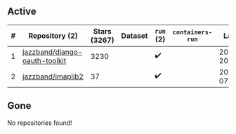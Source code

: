 ## Active
| # | Repository (2) | Stars (3267) | Dataset | `run` (2) | `containers-run` | Last Modified |
| --- | --- | --- | --- | --- | --- | --- |
| 1 | [jazzband/django-oauth-toolkit](https://github.com/jazzband/django-oauth-toolkit) | 3230 |  | :heavy_check_mark: |  | 2025-04-21 20:26:49+00:00 |
| 2 | [jazzband/imaplib2](https://github.com/jazzband/imaplib2) | 37 |  | :heavy_check_mark: |  | 2025-04-04 07:56:50+00:00 |

## Gone
No repositories found!
